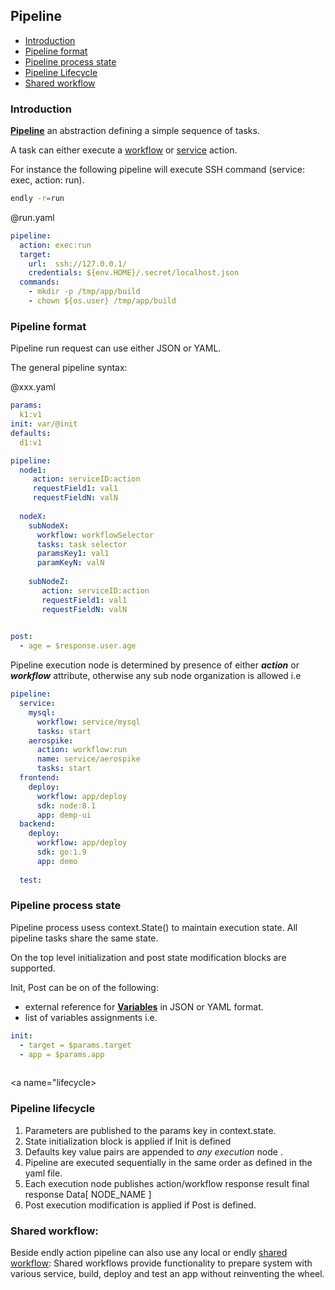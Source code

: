 ## Pipeline 

- [Introduction](#introduction)
- [Pipeline format](#format)
- [Pipeline process state](#state)
- [Pipeline Lifecycle](#lifecycle)
- [Shared workflow](#shared)

<a name="introduction"></a>
### Introduction

**[Pipeline](../../model/pipeline.go)** an abstraction defining a simple sequence of tasks.

A task can either execute a [workflow](../workflow) or [service](../service) action.

For instance the following pipeline will execute SSH command (service: exec, action: run).

```bash
endly -r=run
```

@run.yaml
```yaml
pipeline:
  action: exec:run
  target:
    url:  ssh://127.0.0.1/
    credentials: ${env.HOME}/.secret/localhost.json
  commands:
    - mkdir -p /tmp/app/build 
    - chown ${os.user} /tmp/app/build 
```


<a name="format"></a>
### Pipeline format
Pipeline run request can use either JSON or YAML.


The general pipeline syntax: 

@xxx.yaml
```yaml
params:
  k1:v1
init: var/@init
defaults:
  d1:v1

pipeline:
  node1:
     action: serviceID:action
     requestField1: val1
     requestFieldN: valN
           
  nodeX:
    subNodeX:
      workflow: workflowSelector
      tasks: task selector
      paramsKey1: val1
      paramKeyN: valN
      
    subNodeZ:
       action: serviceID:action
       requestField1: val1
       requestFieldN: valN
      

post: 
  - age = $response.user.age

```
Pipeline execution node is determined by presence of either **_action_** or **_workflow_** attribute, otherwise
any sub node organization is allowed i.e

```yaml
pipeline:
  service:
    mysql:
      workflow: service/mysql
      tasks: start
    aerospike:
      action: workflow:run
      name: service/aerospike
      tasks: start
  frontend:
    deploy:
      workflow: app/deploy
      sdk: node:8.1
      app: demp-ui
  backend:    
    deploy:
      workflow: app/deploy
      sdk: go:1.9
      app: demo
    
  test:    
```

<a name="state"></a>
### Pipeline process state

Pipeline process usess context.State() to maintain execution state.
All pipeline tasks share the same state.

On the top level initialization and post state modification blocks are supported.
  
Init, Post can be on of the following:
- external reference for **[Variables](./../../model/variable.go)** in JSON or YAML format.
- list of variables assignments i.e.

```yaml
init:
  - target = $params.target
  - app = $params.app
      
```


<a name="lifecycle></a>

### Pipeline lifecycle

1) Parameters are published to the params key in context.state.
2) State initialization block is applied if Init is defined 
3) Defaults key value pairs are appended to _any execution_ node .
4) Pipeline are executed sequentially in the same order as defined in the yaml file.
5) Each execution node publishes action/workflow response result final response Data[ NODE_NAME ] 
6) Post execution modification is applied if Post is defined.

<a name="shared"></a>
### Shared workflow:

Beside endly action pipeline can also use any local or endly [shared workflow](./../../shared/):
Shared workflows provide functionality to prepare system with various service, build, deploy and test an app without reinventing the wheel.